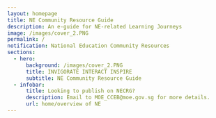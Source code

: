 ```yaml
---
layout: homepage
title: NE Community Resource Guide
description: An e-guide for NE-related Learning Journeys
image: /images/cover_2.PNG
permalink: /
notification: National Education Community Resources
sections:
  - hero:
      background: /images/cover_2.PNG
      title: INVIGORATE INTERACT INSPIRE
      subtitle: NE Community Resource Guide
  - infobar:
      title: Looking to publish on NECRG?
      description: Email to MOE_CCEB@moe.gov.sg for more details.
      url: home/overview of NE
---
```

